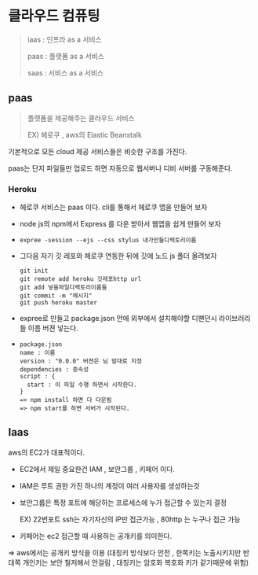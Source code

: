 # 클라우드 컴퓨팅 

> iaas  : 인프라 as a 서비스
>
> paas : 플랫폼 as a 서비스
>
> saas : 서비스 as a 서비스



## paas 

> 플랫폼을 제공해주는 클라우드 서비스 
>
> EX) 헤로쿠 , aws의 Elastic Beanstalk 

기본적으로 모든 cloud 제공 서비스들은 비슷한 구조를 가진다.

paas는 단지 파일들만 업로드 하면 자동으로 웹서버나 디비 서버를 구동해준다.

### Heroku

- 헤로쿠 서비스는 paas 이다. cli를 통해서 헤로쿠 앱을 만들어 보자

- node js의 npm에서 Express 를 다운 받아서 웹앱을 쉽게 만들어 보자

- ```shell
  expree -session --ejs --css stylus 내가만들디렉토리이름
  ```

- 그다음 자기 깃 레포와 헤로쿠 연동한 뒤에 깃에 노드 js 폴더 올려보자

  ```
  git init
  git remote add heroku 깃레포http url
  git add 넣을파일디렉토리이름들
  git commit -m "메시지"
  git push heroku master
  ```

  

- expree로 만들고 package.json 안에 외부에서 설치해야할 디팬던시 라이브러리들 이름 버젼 넣는다.

- ```
  package.json
  name : 이름
  version : "0.0.0" 버젼은 님 맘대로 지정
  dependencies : 종속성
  script : {
  	start : 이 파일 수행 하면서 시작한다.
  }
  => npm install 하면 다 다운됨
  => npm start를 하면 서버가 시작된다.
  ```



## Iaas 

aws의 EC2가 대표적이다.

- EC2에서 제일 중요한건 IAM , 보안그룹 , 키페어 이다.

- IAM은 루트 권한 가진 하나의 계정이 여러 사용자를 생성하는것

- 보안그룹은 특정 포트에 해당하는 프로세스에 누가 접근할 수 있는지 결정

  EX) 22번포트 ssh는 자기자신의 iP만 접근가능 , 80http 는 누구나 접근 가능

- 키페어는  ec2 접근할 때 사용하는 공개키를 의미한다.

=> aws에서는 공개키 방식을 이용 (대칭키 방식보다 안전 , 한쪽키는 노출시키지만 반대쪽 개인키는 보안 철저해서 안걸림 , 대칭키는 암호화 복호화 키가 같기때문에 위험)









